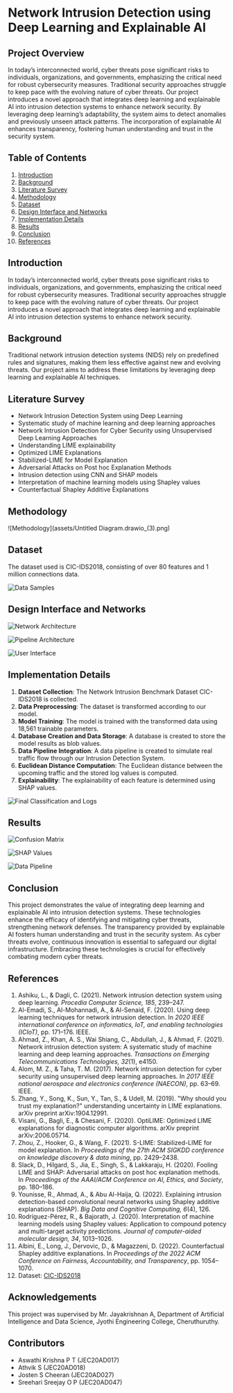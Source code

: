 # Network Intrusion Detection using Deep Learning and Explainable AI

## Project Overview

In today’s interconnected world, cyber threats pose significant risks to individuals, organizations, and governments, emphasizing the critical need for robust cybersecurity measures. Traditional security approaches struggle to keep pace with the evolving nature of cyber threats. Our project introduces a novel approach that integrates deep learning and explainable AI into intrusion detection systems to enhance network security. By leveraging deep learning’s adaptability, the system aims to detect anomalies and previously unseen attack patterns. The incorporation of explainable AI enhances transparency, fostering human understanding and trust in the security system.

## Table of Contents

1. [Introduction](#introduction)
2. [Background](#background)
3. [Literature Survey](#literature-survey)
4. [Methodology](#methodology)
5. [Dataset](#dataset)
6. [Design Interface and Networks](#design-interface-and-networks)
7. [Implementation Details](#implementation-details)
8. [Results](#results)
9. [Conclusion](#conclusion)
10. [References](#references)

## Introduction

In today’s interconnected world, cyber threats pose significant risks to individuals, organizations, and governments, emphasizing the critical need for robust cybersecurity measures. Traditional security approaches struggle to keep pace with the evolving nature of cyber threats. Our project introduces a novel approach that integrates deep learning and explainable AI into intrusion detection systems to enhance network security.

## Background

Traditional network intrusion detection systems (NIDS) rely on predefined rules and signatures, making them less effective against new and evolving threats. Our project aims to address these limitations by leveraging deep learning and explainable AI techniques.

## Literature Survey

- Network Intrusion Detection System using Deep Learning
- Systematic study of machine learning and deep learning approaches
- Network Intrusion Detection for Cyber Security using Unsupervised Deep Learning Approaches
- Understanding LIME explainability
- Optimized LIME Explanations
- Stabilized-LIME for Model Explanation
- Adversarial Attacks on Post hoc Explanation Methods
- Intrusion detection using CNN and SHAP models
- Interpretation of machine learning models using Shapley values
- Counterfactual Shapley Additive Explanations

## Methodology

![Methodology](assets/Untitled Diagram.drawio_(3).png)

## Dataset

The dataset used is CIC-IDS2018, consisting of over 80 features and 1 million connections data.

![Data Samples](path/to/data_samples_image.png)

## Design Interface and Networks

![Network Architecture](path/to/network_architecture_image.png)

![Pipeline Architecture](path/to/pipeline_architecture_image.png)

![User Interface](path/to/ui_designs_image.png)

## Implementation Details

1. **Dataset Collection**: The Network Intrusion Benchmark Dataset CIC-IDS2018 is collected.
2. **Data Preprocessing**: The dataset is transformed according to our model.
3. **Model Training**: The model is trained with the transformed data using 18,561 trainable parameters.
4. **Database Creation and Data Storage**: A database is created to store the model results as blob values.
5. **Data Pipeline Integration**: A data pipeline is created to simulate real traffic flow through our Intrusion Detection System.
6. **Euclidean Distance Computation**: The Euclidean distance between the upcoming traffic and the stored log values is computed.
7. **Explainability**: The explainability of each feature is determined using SHAP values.

![Final Classification and Logs](path/to/final_classification_image.png)

## Results

![Confusion Matrix](path/to/confusion_matrix_image.png)

![SHAP Values](path/to/shap_values_image.png)

![Data Pipeline](path/to/data_pipeline_image.png)

## Conclusion

This project demonstrates the value of integrating deep learning and explainable AI into intrusion detection systems. These technologies enhance the efficacy of identifying and mitigating cyber threats, strengthening network defenses. The transparency provided by explainable AI fosters human understanding and trust in the security system. As cyber threats evolve, continuous innovation is essential to safeguard our digital infrastructure. Embracing these technologies is crucial for effectively combating modern cyber threats.

## References

1. Ashiku, L., & Dagli, C. (2021). Network intrusion detection system using deep learning. *Procedia Computer Science, 185*, 239–247.
2. Al-Emadi, S., Al-Mohannadi, A., & Al-Senaid, F. (2020). Using deep learning techniques for network intrusion detection. In *2020 IEEE international conference on informatics, IoT, and enabling technologies (ICIoT)*, pp. 171–176. IEEE.
3. Ahmad, Z., Khan, A. S., Wai Shiang, C., Abdullah, J., & Ahmad, F. (2021). Network intrusion detection system: A systematic study of machine learning and deep learning approaches. *Transactions on Emerging Telecommunications Technologies, 32*(1), e4150.
4. Alom, M. Z., & Taha, T. M. (2017). Network intrusion detection for cyber security using unsupervised deep learning approaches. In *2017 IEEE national aerospace and electronics conference (NAECON)*, pp. 63–69. IEEE.
5. Zhang, Y., Song, K., Sun, Y., Tan, S., & Udell, M. (2019). "Why should you trust my explanation?" understanding uncertainty in LIME explanations. arXiv preprint arXiv:1904.12991.
6. Visani, G., Bagli, E., & Chesani, F. (2020). OptiLIME: Optimized LIME explanations for diagnostic computer algorithms. arXiv preprint arXiv:2006.05714.
7. Zhou, Z., Hooker, G., & Wang, F. (2021). S-LIME: Stabilized-LIME for model explanation. In *Proceedings of the 27th ACM SIGKDD conference on knowledge discovery & data mining*, pp. 2429–2438.
8. Slack, D., Hilgard, S., Jia, E., Singh, S., & Lakkaraju, H. (2020). Fooling LIME and SHAP: Adversarial attacks on post hoc explanation methods. In *Proceedings of the AAAI/ACM Conference on AI, Ethics, and Society*, pp. 180–186.
9. Younisse, R., Ahmad, A., & Abu Al-Haija, Q. (2022). Explaining intrusion detection-based convolutional neural networks using Shapley additive explanations (SHAP). *Big Data and Cognitive Computing, 6*(4), 126.
10. Rodríguez-Pérez, R., & Bajorath, J. (2020). Interpretation of machine learning models using Shapley values: Application to compound potency and multi-target activity predictions. *Journal of computer-aided molecular design, 34*, 1013–1026.
11. Albini, E., Long, J., Dervovic, D., & Magazzeni, D. (2022). Counterfactual Shapley additive explanations. In *Proceedings of the 2022 ACM Conference on Fairness, Accountability, and Transparency*, pp. 1054–1070.
12. Dataset: [CIC-IDS2018](https://www.unb.ca/cic/datasets/ids-2018.html)

## Acknowledgements

This project was supervised by Mr. Jayakrishnan A, Department of Artificial Intelligence and Data Science, Jyothi Engineering College, Cheruthuruthy.

## Contributors

- Aswathi Krishna P T (JEC20AD017)
- Athvik S (JEC20AD018)
- Josten S Cheeran (JEC20AD027)
- Sreehari Sreejay O P (JEC20AD047)
